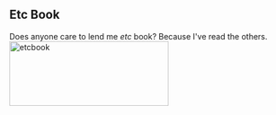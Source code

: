 ## Etc Book

Does anyone care to lend me _etc_ book? Because I've read the others.
<a href="http://www.flickr.com/photos/kriwil/2082268551/" title="etcbook by kriwil, on Flickr"><img src="http://farm3.static.flickr.com/2087/2082268551_d4aab2e823_o.jpg" width="283" height="115" alt="etcbook" /></a>

<!-- {"time": "2007-12-02 22:08:46", "title": "Etc Book"} -->
